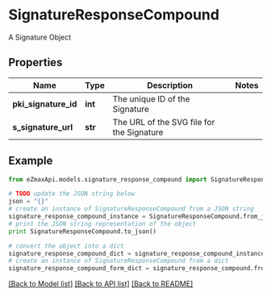 # SignatureResponseCompound

A Signature Object

## Properties

Name | Type | Description | Notes
------------ | ------------- | ------------- | -------------
**pki_signature_id** | **int** | The unique ID of the Signature | 
**s_signature_url** | **str** | The URL of the SVG file for the Signature | 

## Example

```python
from eZmaxApi.models.signature_response_compound import SignatureResponseCompound

# TODO update the JSON string below
json = "{}"
# create an instance of SignatureResponseCompound from a JSON string
signature_response_compound_instance = SignatureResponseCompound.from_json(json)
# print the JSON string representation of the object
print SignatureResponseCompound.to_json()

# convert the object into a dict
signature_response_compound_dict = signature_response_compound_instance.to_dict()
# create an instance of SignatureResponseCompound from a dict
signature_response_compound_form_dict = signature_response_compound.from_dict(signature_response_compound_dict)
```
[[Back to Model list]](../README.md#documentation-for-models) [[Back to API list]](../README.md#documentation-for-api-endpoints) [[Back to README]](../README.md)


